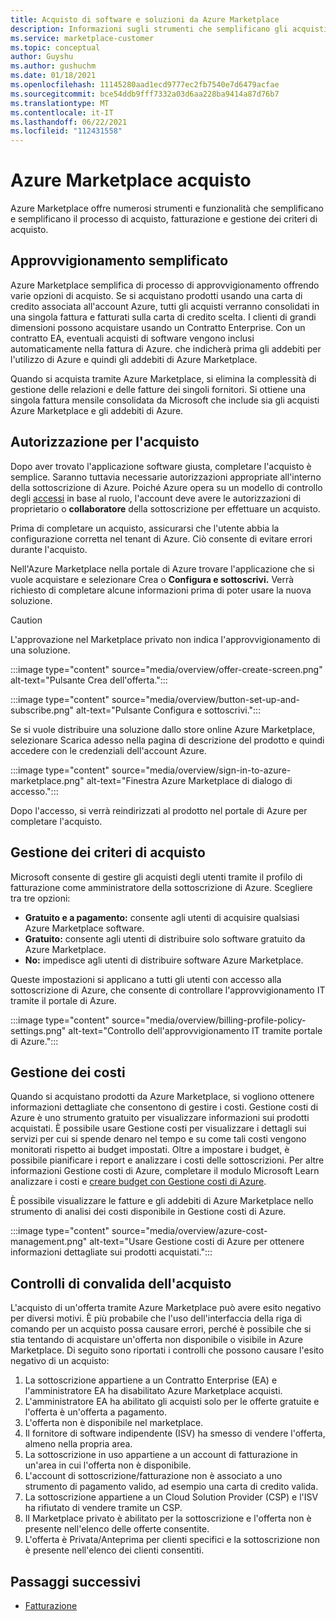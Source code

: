 ```yaml
---
title: Acquisto di software e soluzioni da Azure Marketplace
description: Informazioni sugli strumenti che semplificano gli acquisti e la gestione di software in Azure Marketplace.
ms.service: marketplace-customer
ms.topic: conceptual
author: Guyshu
ms.author: gushuchm
ms.date: 01/18/2021
ms.openlocfilehash: 11145280aad1ecd9777ec2fb7540e7d6479acfae
ms.sourcegitcommit: bce54ddb9fff7332a03d6aa228ba9414a87d76b7
ms.translationtype: MT
ms.contentlocale: it-IT
ms.lasthandoff: 06/22/2021
ms.locfileid: "112431558"
---
```

# <a name="azure-marketplace-purchasing"></a>Azure Marketplace acquisto

Azure Marketplace offre numerosi strumenti e funzionalità che semplificano e semplificano il processo di acquisto, fatturazione e gestione dei criteri di acquisto.

## <a name="simplified-procurement"></a>Approvvigionamento semplificato

Azure Marketplace semplifica di processo di approvvigionamento offrendo varie opzioni di acquisto. Se si acquistano prodotti usando una carta di credito associata all'account Azure, tutti gli acquisti verranno consolidati in una singola fattura e fatturati sulla carta di credito scelta. I clienti di grandi dimensioni possono acquistare usando un Contratto Enterprise. Con un contratto EA, eventuali acquisti di software vengono inclusi automaticamente nella fattura di Azure. che indicherà prima gli addebiti per l'utilizzo di Azure e quindi gli addebiti di Azure Marketplace.

Quando si acquista tramite Azure Marketplace, si elimina la complessità di gestione delle relazioni e delle fatture dei singoli fornitori. Si ottiene una singola fattura mensile consolidata da Microsoft che include sia gli acquisti Azure Marketplace e gli addebiti di Azure.

## <a name="permission-to-purchase"></a>Autorizzazione per l'acquisto

Dopo aver trovato l'applicazione software giusta, completare l'acquisto è semplice. Saranno tuttavia necessarie autorizzazioni appropriate all'interno della sottoscrizione di Azure. Poiché Azure opera su un modello di controllo degli [accessi](/azure/role-based-access-control/overview) in base al ruolo, l'account deve avere le autorizzazioni di proprietario o **collaboratore** della sottoscrizione per effettuare un acquisto. 

Prima di completare un acquisto, assicurarsi che l'utente abbia la configurazione corretta nel tenant di Azure. Ciò consente di evitare errori durante l'acquisto.

Nell'Azure Marketplace nella portale di Azure trovare l'applicazione che si vuole acquistare e  selezionare Crea o **Configura e sottoscrivi.** Verrà richiesto di completare alcune informazioni prima di poter usare la nuova soluzione.

> [!CAUTION]
> L'approvazione nel Marketplace privato non indica l'approvvigionamento di una soluzione.

:::image type="content" source="media/overview/offer-create-screen.png" alt-text="Pulsante Crea dell'offerta.":::

:::image type="content" source="media/overview/button-set-up-and-subscribe.png" alt-text="Pulsante Configura e sottoscrivi.":::

Se si vuole distribuire una soluzione dallo store online  Azure Marketplace, selezionare Scarica adesso nella pagina di descrizione del prodotto e quindi accedere con le credenziali dell'account Azure.

:::image type="content" source="media/overview/sign-in-to-azure-marketplace.png" alt-text="Finestra Azure Marketplace di dialogo di accesso.":::

Dopo l'accesso, si verrà reindirizzati al prodotto nel portale di Azure per completare l'acquisto.

## <a name="purchase-policy-management"></a>Gestione dei criteri di acquisto

Microsoft consente di gestire gli acquisti degli utenti tramite il profilo di fatturazione come amministratore della sottoscrizione di Azure. Scegliere tra tre opzioni:

- **Gratuito e a pagamento:** consente agli utenti di acquisire qualsiasi Azure Marketplace software.
- **Gratuito:** consente agli utenti di distribuire solo software gratuito da Azure Marketplace.
- **No:** impedisce agli utenti di distribuire software Azure Marketplace.

Queste impostazioni si applicano a tutti gli utenti con accesso alla sottoscrizione di Azure, che consente di controllare l'approvvigionamento IT tramite il portale di Azure.

:::image type="content" source="media/overview/billing-profile-policy-settings.png" alt-text="Controllo dell'approvvigionamento IT tramite portale di Azure.":::

## <a name="cost-management"></a>Gestione dei costi

Quando si acquistano prodotti da Azure Marketplace, si vogliono ottenere informazioni dettagliate che consentono di gestire i costi. Gestione costi di Azure è uno strumento gratuito per visualizzare informazioni sui prodotti acquistati. È possibile usare Gestione costi per visualizzare i dettagli sui servizi per cui si spende denaro nel tempo e su come tali costi vengono monitorati rispetto ai budget impostati. Oltre a impostare i budget, è possibile pianificare i report e analizzare i costi delle sottoscrizioni. Per altre informazioni Gestione costi di Azure, completare il modulo Microsoft Learn analizzare i costi e [creare budget con Gestione costi di Azure](/learn/modules/analyze-costs-create-budgets-azure-cost-management/).

È possibile visualizzare le fatture e gli addebiti di Azure Marketplace nello strumento di analisi dei costi disponibile in Gestione costi di Azure.

:::image type="content" source="media/overview/azure-cost-management.png" alt-text="Usare Gestione costi di Azure per ottenere informazioni dettagliate sui prodotti acquistati.":::

## <a name="purchase-validation-checks"></a>Controlli di convalida dell'acquisto

L'acquisto di un'offerta tramite Azure Marketplace può avere esito negativo per diversi motivi. È più probabile che l'uso dell'interfaccia della riga di comando per un acquisto possa causare errori, perché è possibile che si stia tentando di acquistare un'offerta non disponibile o visibile in Azure Marketplace. Di seguito sono riportati i controlli che possono causare l'esito negativo di un acquisto:

1. La sottoscrizione appartiene a un Contratto Enterprise (EA) e l'amministratore EA ha disabilitato Azure Marketplace acquisti.
1. L'amministratore EA ha abilitato gli acquisti solo per le offerte gratuite e l'offerta è un'offerta a pagamento.
1. L'offerta non è disponibile nel marketplace.
1. Il fornitore di software indipendente (ISV) ha smesso di vendere l'offerta, almeno nella propria area.
1. La sottoscrizione in uso appartiene a un account di fatturazione in un'area in cui l'offerta non è disponibile.
1. L'account di sottoscrizione/fatturazione non è associato a uno strumento di pagamento valido, ad esempio una carta di credito valida.
1. La sottoscrizione appartiene a un Cloud Solution Provider (CSP) e l'ISV ha rifiutato di vendere tramite un CSP.
1. Il Marketplace privato è abilitato per la sottoscrizione e l'offerta non è presente nell'elenco delle offerte consentite.
1. L'offerta è Privata/Anteprima per clienti specifici e la sottoscrizione non è presente nell'elenco dei clienti consentiti.

## <a name="next-steps"></a>Passaggi successivi

- [Fatturazione](billing-invoicing.md)